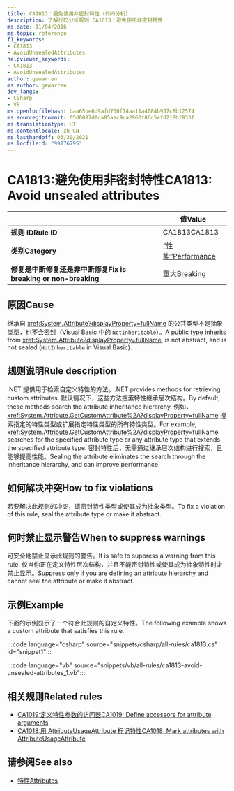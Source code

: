 ```yaml
---
title: CA1813：避免使用非密封特性（代码分析）
description: 了解代码分析规则 CA1813：避免使用非密封特性
ms.date: 11/04/2016
ms.topic: reference
f1_keywords:
- CA1813
- AvoidUnsealedAttributes
helpviewer_keywords:
- CA1813
- AvoidUnsealedAttributes
author: gewarren
ms.author: gewarren
dev_langs:
- CSharp
- VB
ms.openlocfilehash: baa65be6d9afd700f74aa11a4084b957c8b12574
ms.sourcegitcommit: 05d0087dfca85aac9ca2960f86c5efd218bf833f
ms.translationtype: HT
ms.contentlocale: zh-CN
ms.lasthandoff: 03/30/2021
ms.locfileid: "99776795"
---
```

# <a name="ca1813-avoid-unsealed-attributes"></a><span data-ttu-id="fd41b-103">CA1813:避免使用非密封特性</span><span class="sxs-lookup"><span data-stu-id="fd41b-103">CA1813: Avoid unsealed attributes</span></span>

| | <span data-ttu-id="fd41b-104">值</span><span class="sxs-lookup"><span data-stu-id="fd41b-104">Value</span></span> |
|-|-|
| <span data-ttu-id="fd41b-105">**规则 ID**</span><span class="sxs-lookup"><span data-stu-id="fd41b-105">**Rule ID**</span></span> |<span data-ttu-id="fd41b-106">CA1813</span><span class="sxs-lookup"><span data-stu-id="fd41b-106">CA1813</span></span>|
| <span data-ttu-id="fd41b-107">**类别**</span><span class="sxs-lookup"><span data-stu-id="fd41b-107">**Category**</span></span> |[<span data-ttu-id="fd41b-108">“性能”</span><span class="sxs-lookup"><span data-stu-id="fd41b-108">Performance</span></span>](performance-warnings.md)|
| <span data-ttu-id="fd41b-109">**修复是中断修复还是非中断修复**</span><span class="sxs-lookup"><span data-stu-id="fd41b-109">**Fix is breaking or non-breaking**</span></span> |<span data-ttu-id="fd41b-110">重大</span><span class="sxs-lookup"><span data-stu-id="fd41b-110">Breaking</span></span>|

## <a name="cause"></a><span data-ttu-id="fd41b-111">原因</span><span class="sxs-lookup"><span data-stu-id="fd41b-111">Cause</span></span>

<span data-ttu-id="fd41b-112">继承自 <xref:System.Attribute?displayProperty=fullName> 的公共类型不是抽象类型，也不会密封（Visual Basic 中的 `NotInheritable`）。</span><span class="sxs-lookup"><span data-stu-id="fd41b-112">A public type inherits from <xref:System.Attribute?displayProperty=fullName>, is not abstract, and is not sealed (`NotInheritable` in Visual Basic).</span></span>

## <a name="rule-description"></a><span data-ttu-id="fd41b-113">规则说明</span><span class="sxs-lookup"><span data-stu-id="fd41b-113">Rule description</span></span>

<span data-ttu-id="fd41b-114">.NET 提供用于检索自定义特性的方法。</span><span class="sxs-lookup"><span data-stu-id="fd41b-114">.NET provides methods for retrieving custom attributes.</span></span> <span data-ttu-id="fd41b-115">默认情况下，这些方法搜索特性继承层次结构。</span><span class="sxs-lookup"><span data-stu-id="fd41b-115">By default, these methods search the attribute inheritance hierarchy.</span></span> <span data-ttu-id="fd41b-116">例如，<xref:System.Attribute.GetCustomAttribute%2A?displayProperty=fullName> 搜索指定的特性类型或扩展指定特性类型的所有特性类型。</span><span class="sxs-lookup"><span data-stu-id="fd41b-116">For example, <xref:System.Attribute.GetCustomAttribute%2A?displayProperty=fullName> searches for the specified attribute type or any attribute type that extends the specified attribute type.</span></span> <span data-ttu-id="fd41b-117">密封特性后，无需通过继承层次结构进行搜索，且能够提高性能。</span><span class="sxs-lookup"><span data-stu-id="fd41b-117">Sealing the attribute eliminates the search through the inheritance hierarchy, and can improve performance.</span></span>

## <a name="how-to-fix-violations"></a><span data-ttu-id="fd41b-118">如何解决冲突</span><span class="sxs-lookup"><span data-stu-id="fd41b-118">How to fix violations</span></span>

<span data-ttu-id="fd41b-119">若要解决此规则的冲突，请密封特性类型或使其成为抽象类型。</span><span class="sxs-lookup"><span data-stu-id="fd41b-119">To fix a violation of this rule, seal the attribute type or make it abstract.</span></span>

## <a name="when-to-suppress-warnings"></a><span data-ttu-id="fd41b-120">何时禁止显示警告</span><span class="sxs-lookup"><span data-stu-id="fd41b-120">When to suppress warnings</span></span>

<span data-ttu-id="fd41b-121">可安全地禁止显示此规则的警告。</span><span class="sxs-lookup"><span data-stu-id="fd41b-121">It is safe to suppress a warning from this rule.</span></span> <span data-ttu-id="fd41b-122">仅当你正在定义特性层次结构，并且不能密封特性或使其成为抽象特性时才禁止显示。</span><span class="sxs-lookup"><span data-stu-id="fd41b-122">Suppress only if you are defining an attribute hierarchy and cannot seal the attribute or make it abstract.</span></span>

## <a name="example"></a><span data-ttu-id="fd41b-123">示例</span><span class="sxs-lookup"><span data-stu-id="fd41b-123">Example</span></span>

<span data-ttu-id="fd41b-124">下面的示例显示了一个符合此规则的自定义特性。</span><span class="sxs-lookup"><span data-stu-id="fd41b-124">The following example shows a custom attribute that satisfies this rule.</span></span>

:::code language="csharp" source="snippets/csharp/all-rules/ca1813.cs" id="snippet1":::

:::code language="vb" source="snippets/vb/all-rules/ca1813-avoid-unsealed-attributes_1.vb":::

## <a name="related-rules"></a><span data-ttu-id="fd41b-125">相关规则</span><span class="sxs-lookup"><span data-stu-id="fd41b-125">Related rules</span></span>

- [<span data-ttu-id="fd41b-126">CA1019:定义特性参数的访问器</span><span class="sxs-lookup"><span data-stu-id="fd41b-126">CA1019: Define accessors for attribute arguments</span></span>](ca1019.md)
- [<span data-ttu-id="fd41b-127">CA1018:用 AttributeUsageAttribute 标记特性</span><span class="sxs-lookup"><span data-stu-id="fd41b-127">CA1018: Mark attributes with AttributeUsageAttribute</span></span>](ca1018.md)

## <a name="see-also"></a><span data-ttu-id="fd41b-128">请参阅</span><span class="sxs-lookup"><span data-stu-id="fd41b-128">See also</span></span>

- [<span data-ttu-id="fd41b-129">特性</span><span class="sxs-lookup"><span data-stu-id="fd41b-129">Attributes</span></span>](../../../standard/design-guidelines/attributes.md)
